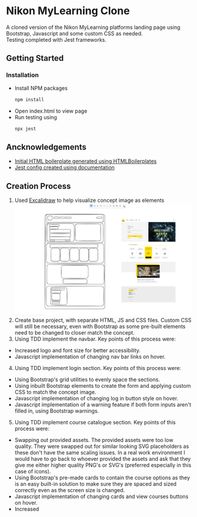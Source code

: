 # Nikon MyLearning Clone

A cloned version of the Nikon MyLearning platforms landing page using Bootstrap, Javascript and some custom CSS as needed.
<br />
Testing completed with Jest frameworks.

## Getting Started

### Installation

* Install NPM packages
   ```sh
   npm install
   ```
* Open index.html to view page
* Run testing using
  ```sh
  npx jest
  ```

## Ancknowledgements

* [Initial HTML boilerplate generated using HTMLBoilerplates](https://htmlboilerplates.com/)
* [Jest config created using documentation](https://jestjs.io/docs/configuration)

## Creation Process

1. Used [Excalidraw](https://excalidraw.com/) to help visualize concept image as elements
![screenshot of Excalidraw template](./README_assets/myLearningExcalidraw.PNG)
2. Create base project, with separate HTML, JS and CSS files. Custom CSS will still be necessary, even with Bootstrap as some pre-built elements need to be changed to closer match the concept.
3. Using TDD implement the navbar. Key points of this process were:
* Increased logo and font size for better accessibility.
* Javascript implementation of changing nav bar links on hover.
4. Using TDD implement login section. Key points of this process were:
* Using Bootstrap's grid utilities to evenly space the sections.
* Using inbuilt Bootstrap elements to create the form and applying custom CSS to match the concept image.
* Javascript implementation of changing log in button style on hover.
* Javascript implementation of a warning feature if both form inputs aren't filled in, using Bootstrap warnings.
5. Using TDD implement course catalogue section. Key points of this process were:
* Swapping out provided assets. The provided assets were too low quality. They were swapped out for similar looking SVG placeholders as these don't have the same scaling issues. In a real work environment I would have to go back to whoever provided the assets and ask that they give me either higher quality PNG's or SVG's (preferred especially in this case of icons).
* Using Bootstrap's pre-made cards to contain the course options as they is an easy built-in solution to make sure they are spaced and sized correctly even as the screen size is changed.
* Javascript implementation of changing cards and view courses buttons on hover.
* Increased